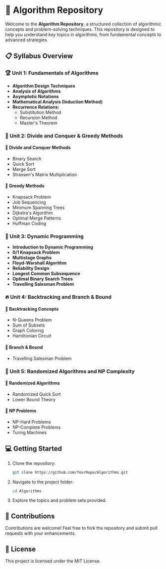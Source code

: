 # 📂 Algorithm Repository

Welcome to the **Algorithm Repository**, a structured collection of algorithmic concepts and problem-solving techniques. This repository is designed to help you understand key topics in algorithms, from fundamental concepts to advanced strategies.

## 📋 Syllabus Overview

### **🏆 Unit 1: Fundamentals of Algorithms**
- **Algorithm Design Techniques**
- **Analysis of Algorithms**
- **Asymptotic Notations**
- **Mathematical Analysis (Induction Method)**
- **Recurrence Relations:**
  - Substitution Method
  - Recursion Method
  - Master's Theorem

### **🚀 Unit 2: Divide and Conquer & Greedy Methods**
#### 🔹 Divide and Conquer Methods
- Binary Search
- Quick Sort
- Merge Sort
- Strassen's Matrix Multiplication

#### 🔹 Greedy Methods
- Knapsack Problem
- Job Sequencing
- Minimum Spanning Trees
- Dijkstra's Algorithm
- Optimal Merge Patterns
- Huffman Coding

### **🎯 Unit 3: Dynamic Programming**
- **Introduction to Dynamic Programming**
- **0/1 Knapsack Problem**
- **Multistage Graphs**
- **Floyd-Warshall Algorithm**
- **Reliability Design**
- **Longest Common Subsequence**
- **Optimal Binary Search Trees**
- **Travelling Salesman Problem**

### **🔥 Unit 4: Backtracking and Branch & Bound**
#### 🔹 Backtracking Concepts
- N-Queens Problem
- Sum of Subsets
- Graph Coloring
- Hamiltonian Circuit

#### 🔹 Branch & Bound
- Travelling Salesman Problem

### **🎲 Unit 5: Randomized Algorithms and NP Complexity**
#### 🔹 Randomized Algorithms
- Randomized Quick Sort
- Lower Bound Theory

#### 🔹 NP Problems
- NP-Hard Problems
- NP-Complete Problems
- Turing Machines

## 💻 Getting Started

1. Clone the repository:  
   ```bash
   git clone https://github.com/YourRepo/Algorithms.git
   ```

2. Navigate to the project folder:  
   ```bash
   cd Algorithms
   ```

3. Explore the topics and problem sets provided.

## 🤝 Contributions

Contributions are welcome! Feel free to fork the repository and submit pull requests with your enhancements.

## 📜 License

This project is licensed under the MIT License.

